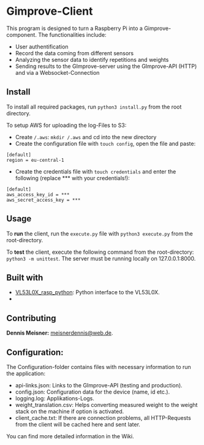 # Gimprove-Client

This program is designed to turn a Raspberry Pi into a Gimprove-component. The functionalities include:
* User authentification
* Record the data coming from different sensors
* Analyzing the sensor data to identify repetitions and weights
* Sending results to the GImprove-server using the GImprove-API (HTTP) and via a Websocket-Connection

## Install
To install all required packages, run `python3 install.py` from the root directory.

To setup AWS for uploading the log-Files to S3:
* Create `/.aws`: `mkdir /.aws` and cd into the new directory
* Create the configuration file with `touch config`, open the file and paste: 
```
[default]
region = eu-central-1
```
* Create the credentials file with `touch credentials` and enter the following (replace *** with your credentials!):
```
[default]
aws_access_key_id = ***
aws_secret_access_key = ***
```

## Usage
To **run** the client, run the `execute.py` file with `python3 execute.py` from the root-directory.

To **test** the client, execute the following command from the root-directory: `python3 -m unittest`. The server must be
running locally on 127.0.0.1:8000.

## Built with
* <a href="https://github.com/johnbryanmoore/VL53L0X_rasp_python">VL53L0X_rasp_python</a>: Python interface to the 
VL53L0X.
* 

## Contributing
**Dennis Meisner:** meisnerdennis@web.de.

## Configuration: 
The Configuration-folder contains files with necessary information to run the application:

* api-links.json: Links to the GImprove-API (testing and production).
* config.json: Configuration data for the device (name, id etc.).
* logging.log: Applikations-Logs.
* weight_translation.csv: Helps converting measured weight to the weight stack on the machine if option is activated.
* client_cache.txt: If there are connection problems, all HTTP-Requests from the client will be cached here and sent later.


You can find more detailed information in the Wiki.
